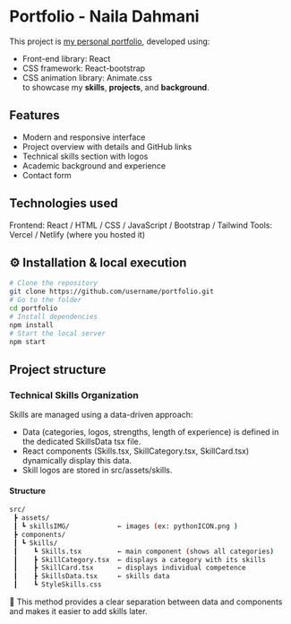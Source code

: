 # Portfolio - Naila Dahmani

This project is [my personal portfolio](https://mon-site.com), developed using:
- Front-end library: React
- CSS framework: React-bootstrap
- CSS animation library: Animate.css <br>
to showcase my **skills**, **projects**, and **background**.

## Features

- Modern and responsive interface
- Project overview with details and GitHub links
- Technical skills section with logos
- Academic background and experience
- Contact form

## Technologies used

Frontend: React / HTML / CSS / JavaScript / Bootstrap / Tailwind 
Tools: Vercel / Netlify (where you hosted it)


## ⚙️ Installation & local execution
```bash
# Clone the repository
git clone https://github.com/username/portfolio.git
# Go to the folder
cd portfolio
# Install dependencies
npm install
# Start the local server
npm start
```

## Project structure 

### Technical Skills Organization

Skills are managed using a data-driven approach:
- Data (categories, logos, strengths, length of experience) is defined in the dedicated SkillsData tsx file.
- React components (Skills.tsx, SkillCategory.tsx, SkillCard.tsx) dynamically display this data.
- Skill logos are stored in src/assets/skills.

#### Structure  
```bash
src/
 ┣ assets/
 ┃ ┗ skillsIMG/            ← images (ex: pythonICON.png )
 ┣ components/
 ┃ ┗ Skills/ 
 ┃    ┗ Skills.tsx         ← main component (shows all categories)
 ┃    ┣ SkillCategory.tsx  ← displays a category with its skills
 ┃    ┣ SkillCard.tsx      ← displays individual competence
 ┃    ┣ SkillsData.tsx     ← skills data
 ┃    ┗ StyleSkills.css    
```
🔹 This method provides a clear separation between data and components and makes it easier to add skills later.